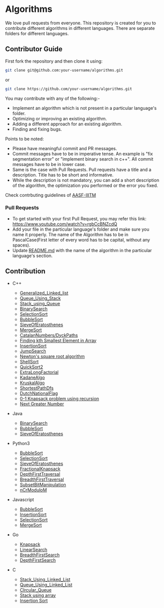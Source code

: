 # Algorithms

We love pull requests from everyone. This repository is created for you to contribute different algorithms in different languages. There are separate folders for different languages.

## Contributor Guide

First fork the repository and then clone it using:

```bash
git clone git@github.com:your-username/algorithms.git
```

or

```bash
git clone https://github.com/your-username/algorithms.git
```

You may contribute with any of the following:-

- Implement an algorithm which is not present in a particular language's folder.
- Optimizing or improving an existing algorithm.
- Adding a different approach for an existing algorithm.
- Finding and fixing bugs.

Points to be noted:

- Please have meaningful commit and PR messages.
- Commit messages have to be in imperative tense. An example is "fix segmentation error" or "implement binary search in c++". All commit messages have to be in lower case.
- Same is the case with Pull Requests. Pull requests have a title and a description. Title has to be short and informative.
- While the description is not mandatory, you can add a short description of the algorithm, the optimization you performed or the error you fixed.

Check contrbuting guidelines of [AASF-IIITM](https://github.com/AASF-IIITM/AASF-IIITM/blob/master/CONTRIBUTING.md)

### Pull Requests

- To get started with your first Pull Request, you may refer this link: https://www.youtube.com/watch?v=rgbCcBNZcdQ
- Add your file in the particular language's folder and make sure you name it properly. The name of the Algorithm has to be in PascalCase(First letter of every word has to be capital, without any spaces).
- Update [README.md](https://github.com/manishdangi98/algorithms/blob/master/README.md) with the name of the algorithm in the particular language's section.

## Contribution

* C++
    * [Generalized_Linked_list](https://github.com/SayantanBanerjee16/algorithms/blob/master/C%2B%2B/GeneralizedLinkedlist.cpp)
    * [Queue_Using_Stack](https://github.com/SayantanBanerjee16/algorithms/blob/master/C%2B%2B/QueueUsingStack.cpp)
    * [Stack_using_Queue](https://github.com/SayantanBanerjee16/algorithms/blob/master/C%2B%2B/StackUsingQueue.cpp)
    * [BinarySearch](https://github.com/manishdangi98/algorithms/blob/master/C%2B%2B/BinarySearch.cpp)
    * [SelectionSort](https://github.com/savi-1311/algorithms/blob/master/C%2B%2B/SelectionSort.cpp)
    * [BubbleSort](https://github.com/DebadityaPal/algorithms/blob/master/C%2B%2B/BubbleSort.cpp)
    * [SieveOfEratosthenes](https://github.com/lostmartian/algorithms/blob/master/C%2B%2B/SieveofEratosthenes.cpp)
    * [MergeSort](https://github.com/lostmartian/algorithms/blob/master/C%2B%2B/MergeSort.cpp)
    * [CatalanNumbers/DyckPaths](https://github.com/lostmartian/algorithms/blob/master/C%2B%2B/CatalanNumber:DyckPath.cpp)
    * [Finding kth Smallest Element in Array](https://github.com/devk232/algorithms/blob/master/C%2B%2B/FInding%20kth%20smallest%20element%20of%20array.cpp) 
    * [InsertionSort](https://github.com/devk232/algorithms/blob/master/C%2B%2B/Insertion%20Sort.cpp)
    * [JumpSearch](https://github.com/lostmartian/algorithms/blob/master/C%2B%2B/JumpSearch.cpp)
    * [Newton's square root algorithm](https://github.com/devk232/algorithms/blob/master/C%2B%2B/Newton's%20square%20root%20algorithm.cpp)
    * [ShellSort](https://github.com/savi-1311/algorithms/blob/master/C%2B%2B/ShellSort.cpp)
    * [QuickSort2](https://github.com/tend2infinity/algorithms/blob/master/C%2B%2B/QuickSort2.cpp)
    * [ExtraLongFactorial](https://github.com/utkhagni13/algorithms/blob/master/C%2B%2B/Extra%20Long%20Factorial.cpp)
    * [KadaneAlgo](https://github.com/iamakshat01/algorithms/blob/newalgo/C%2B%2B/KadaneAlgo.cpp)
    * [KruskalAlgo](https://github.com/vaibhavvv9/algorithms/blob/master/C%2B%2B/KruskalAlgo.cpp)
    * [ShortestPathDfs](https://github.com/vaibhavvv9/algorithms/blob/master/C%2B%2B/ShortestPathDfs.cpp)
    * [DutchNationalFlag](https://github.com/thundercipher/algorithms/blob/master/C%2B%2B/DutchNationalFlag.cpp)
    * [0-1 Knapsack problem using recursion](https://github.com/Ashi-1/algorithms/blob/master/C%2B%2B/0-1%20KnapSack%20problem%20by%20recursion.cpp)
    * [Next Greater Number](https://github.com/SayantanBanerjee16/algorithms/blob/master/C%2B%2B/NextGreaterNumber.cpp)		
* Java
    * [BinarySearch](https://github.com/manishdangi98/algorithms/blob/master/Java/BinarySearch.java)
    * [BubbleSort](https://github.com/ayush-deotare/algorithms/blob/master/Java/BubbleSort.java)
    * [SieveOfEratosthenes](https://github.com/mohitsoni-dev/algorithms/blob/master/Java/SieveofEratosthenes.java)
* Python3
    * [BubbleSort](https://github.com/mohitsoni-dev/algorithms/blob/master/Python3/BubbleSort.py)
    * [SelectionSort](https://github.com/mohitsoni-dev/algorithms/blob/master/Python3/SelectionSort.py)
    * [SieveOfEratosthenes](https://github.com/hs2361/algorithms/blob/master/Python3/SieveOfEratosthenes.py)
    * [FractionalKnapsack](https://github.com/Zeph-T/algorithms/blob/other-branch/Python3/FractionalKnapsack.py)
    * [DepthFirstTraversal](https://github.com/anmol14dev/algorithms/blob/master/Python3/depthFirstSearch.py)
    * [BreadthFirstTraversal](https://github.com/anmol14dev/algorithms/blob/master/Python3/breadthFirstSearch.py)
    * [SubsetBitManipulation](https://github.com/anmol14dev/algorithms/blob/master/Python3/subsetBitManipulation.py)
    * [nCrModuloM](https://github.com/anmol14dev/algorithms/blob/master/Python3/nCr.py)
    
    
* Javascript
    * [BubbleSort](https://github.com/mohitsoni-dev/algorithms/blob/master/JavaScript/BubbleSort.js)
    * [InsertionSort](https://github.com/mohitsoni-dev/algorithms/blob/master/JavaScript/InsertionSort.js)
    * [SelectionSort](https://github.com/mohitsoni-dev/algorithms/blob/master/JavaScript/SelectionSort.js)
    * [MergeSort](https://github.com/mohitsoni-dev/algorithms/blob/master/JavaScript/MergeSort.js)
* Go
    * [Knapsack](https://github.com/c98s/algorithms/blob/master/Go/knapsack.go)
    * [LinearSearch](https://github.com/c98s/algorithms/blob/master/Go/linear_search.go)
    * [BreadthFirstSearch](https://github.com/c98s/algorithms/blob/master/Go/breadth_first_search.go)
    * [DepthFirstSearch](https://github.com/c98s/algorithms/blob/master/Go/depth_first_search.go)

* C
    * [Stack_Using_Linked_List](https://github.com/SayantanBanerjee16/algorithms/blob/master/C/StackUsingLinkedList.c)
    * [Queue_Using_Linked_List](https://github.com/SayantanBanerjee16/algorithms/blob/master/C/QueueUsingLinkedList.c)
    * [CIrcular_Queue](https://github.com/SayantanBanerjee16/algorithms/blob/master/C/CircularQueue.c)
    * [Stack using array](https://github.com/Sarthak-23/algorithms/blob/master/C/_Stack.cpp)
    * [Insertion Sort](https://github.com/Sarthak-23/algorithms/blob/master/C/insertionsort.cpp)
